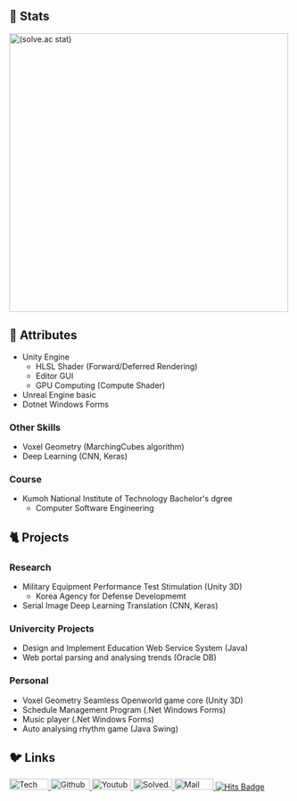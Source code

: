 <!-- github stats from https://github.com/anuraghazra/github-readme-stats -->
<!-- stats themes: merko, radical -->
<!-- stats atts: &hide=stars,contribs &hide_border=true &custom_title=Git%20Stats &show_icons=true -->
<!-- stats(lang) atts: &layout=compact -->
<!-- solved.ac from https://github.com/mazassumnida/mazassumnida (not using this now) -->
<!-- solved.ac from https://github.com/hyp3rflow/github-readme-solvedac -->
<!-- blog https://blog.naver.com/masterchip -->
<!-- github https://github.com/crack-love -->
<!-- youtube https://www.youtube.com/channel/UCrjMFJE_rUYMhpmK6-20lYQ -->

## 🐤 Stats
<p align=left>
  <!--
  <img width=500px alt="(Git commit stat)" src="https://github-readme-stats.vercel.app/api?username=crack-love&count_private=true&theme=radical&show_icons=true&hide_title=true&include_all_commits=true&hide_rank=false&custom_title=Git%20Stats&line_height=25"/>
  <br/>
  <img width=500px alt="(Git lang stat)" src="https://github-readme-stats.vercel.app/api/top-langs/?username=crack-love&theme=radical&hide_title=true&langs_count=6&layout=compact"/>
  <br/>
  -->
  <a href="https://solved.ac/profile/masterchip">
    <img width=500px alt="(solve.ac stat)" src="https://github-readme-solvedac.hyp3rflow.vercel.app/api/?handle=masterchip"/> 
  </a>
</p>

## :rabbit2: Attributes
- Unity Engine
  - HLSL Shader (Forward/Deferred Rendering)
  - Editor GUI
  - GPU Computing (Compute Shader)
- Unreal Engine basic
- Dotnet Windows Forms

### Other Skills
- Voxel Geometry (MarchingCubes algorithm)
- Deep Learning (CNN, Keras)

### Course
- Kumoh National Institute of Technology Bachelor's dgree
  - Computer Software Engineering

## :cat2: Projects

### Research 
- Military Equipment Performance Test Stimulation (Unity 3D)
  - Korea Agency for Defense Developmemt
- Serial Image Deep Learning Translation (CNN, Keras)

### Univercity Projects
- Design and Implement Education Web Service System (Java)
- Web portal parsing and analysing trends (Oracle DB)

### Personal
- Voxel Geometry Seamless Openworld game core (Unity 3D)
- Schedule Management Program (.Net Windows Forms)
- Music player (.Net Windows Forms)
- Auto analysing rhythm game (Java Swing)

## 🐦 Links

<p align="left">
  <a href="https://blog.naver.com/masterchip">
    <img width=70px height=20px alt="Tech Blog Badge" src="http://img.shields.io/badge/Tech%20blog-brightgreen?style=flat&logo=naver&logoColor=white"/>
  </a>
  <a href="https://github.com/crack-love">
    <img width=70px height=20px alt="Github Badge" src="https://img.shields.io/badge/GitHub-737373?style=flat&logo=GitHub"/>
  </a>
  <a href="https://www.youtube.com/channel/UCrjMFJE_rUYMhpmK6-20lYQ">
    <img width=70px height=20px alt="Youtube Badge" src="https://img.shields.io/badge/Youtube-red?style=flat&logo=youtube"/>
  </a>
  <a href="https://solved.ac/masterchip">
    <img width=70px height=20px alt="Solved.ac Badge" src="https://img.shields.io/badge/Solved.ac-27e2a4?style=flat&logo=Speedtest"/>
  </a>  
  <a href="mailto://masterchip@naver.com">
    <img width=70px height=20px alt="Mail Badge" src="https://img.shields.io/badge/Mailto-60abd1?style=flat&logo=Gmail&logoColor=white"/>
  </a>
  <a href="https://github.com/crack-love">
    <img alt="Hits Badge" src="https://hits.seeyoufarm.com/api/count/incr/badge.svg?url=https%3A%2F%2Fgithub.com%2Fcrack-love%2F&count_bg=%2332A852&title_bg=%2332A852&icon=mediafire.svg&icon_color=%23FFFFFF&title=hits&edge_flat=false"/>
  </a>
</p>

